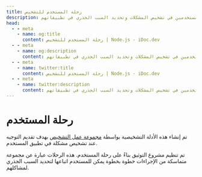 ```yaml
---
title: رحلة المستخدم للتشخيص
description: إجراءات مرشدة خطوة بخطوة لمساعدة المستخدمين في تشخيص المشكلات وتحديد السبب الجذري في تطبيقاتهم.
head:
  - - meta
    - name: og:title
      content: رحلة المستخدم للتشخيص | Node.js - iDoc.dev
  - - meta
    - name: og:description
      content: إجراءات مرشدة خطوة بخطوة لمساعدة المستخدمين في تشخيص المشكلات وتحديد السبب الجذري في تطبيقاتهم.
  - - meta
    - name: twitter:title
      content: رحلة المستخدم للتشخيص | Node.js - iDoc.dev
  - - meta
    - name: twitter:description
      content: إجراءات مرشدة خطوة بخطوة لمساعدة المستخدمين في تشخيص المشكلات وتحديد السبب الجذري في تطبيقاتهم.
---
```



# رحلة المستخدم

تم إنشاء هذه الأدلة التشخيصية بواسطة [مجموعة عمل التشخيص](https://github.com/nodejs/diagnostics) بهدف تقديم التوجيه عند تشخيص مشكلة في تطبيق المستخدم.

تم تنظيم مشروع التوثيق بناءً على رحلة المستخدم. هذه الرحلات عبارة عن مجموعة متماسكة من الإجراءات خطوة بخطوة يمكن للمستخدم اتباعها لتحديد السبب الجذري لمشاكلهم.

